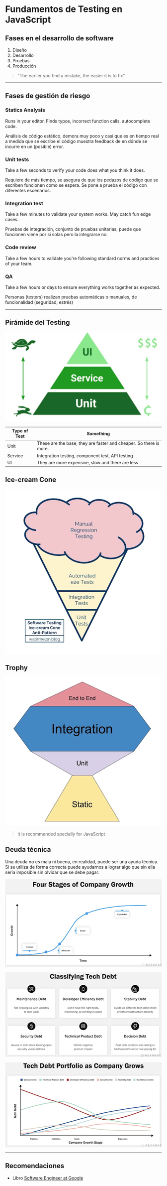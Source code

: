 # Fundamentos de Testing en JavaScript

## Fases en el desarrollo de software

1. Diseño
2. Desarrollo
3. Pruebas
4. Producción

> "The earlier you find a mistake, the easier it is to fix"

---

## Fases de gestión de riesgo

### Statics Analysis

Runs in your editor. Finds typos, incorrect function calls, autocomplete code.

Análisis de código estático, demora muy poco y casi que es en tiempo real a medida que se escribe el código muestra feedback de en dónde se incurre en un (posible) error.

### Unit tests

Take a few seconds to verify your code does what you think it does.

Requiere de más tiempo, se asegura de que los pedazos de código que se escriben funcionen como se espera. Se pone a prueba el código con diferentes escenarios.

### Integration test

Take a few minutes to validate your system works. May catch fun edge cases.

Pruebas de integración, conjunto de pruebas unitarias, puede que funcionen viene por si solas pero la integrarse no.

### Code review

Take a few hours to validate you're following standard norms and practices of your team.

### QA

Take a few hours or days to ensure everything works together as expected.

Personas (testers) realizan pruebas automáticas o manuales, de funcionalidad (seguridad, estrés)

---

## Pirámide del Testing

![Testing pyramid](/Testing-Javascript/testing-pyramid.png)

| **Type of Test** | **Something** |
| --- | --- |
| Unit | These are the base, they are faster and cheaper. So there is more. |
| Service | Integration testing, component test, API testing |
| UI | They are more expensive, slow and there are less |

## Ice-cream Cone

![Ice-cream testing](/Testing-Javascript/ice-cream-cone.png)

## Trophy

![Trophy](/Testing-Javascript/trophy.png)

> It is recommended specially for JavaScript

## Deuda técnica

Una deuda no es mala ni buena, en realidad, puede ser una ayuda técnica. Si se utiliza de forma correcta puede ayudarnos a lograr algo que sin ella sería imposible sin olvidar que se debe pagar.

![Four stages of company growth](/Testing-Javascript/stages-company-growth.png)

![Classifying tech dept](/Testing-Javascript/classifying-tech-dept.png)

![Tech dept portfolio](/Testing-Javascript/tech-dept-portfolio.png)

---

## Recomendaciones

- Libro [Software Engineer at Google](https://www.amazon.com.mx/Software-Engineering-Google-Lessons-Programming/dp/1492082791/ref=asc_df_1492082791/?tag=gledskshopmx-20&linkCode=df0&hvadid=451124037587&hvpos=&hvnetw=g&hvrand=8446275770574180263&hvpone=&hvptwo=&hvqmt=&hvdev=c&hvdvcmdl=&hvlocint=&hvlocphy=1010043&hvtargid=pla-893850003581&psc=1)

